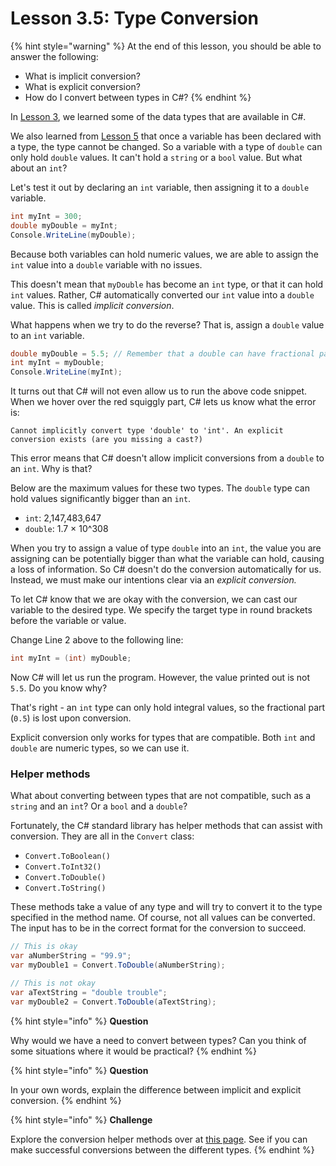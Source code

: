 # Lesson 3.5: Type Conversion

{% hint style="warning" %}
At the end of this lesson, you should be able to answer the following:

* What is implicit conversion?
* What is explicit conversion?
* How do I convert between types in C\#?
{% endhint %}

In [Lesson 3](../tutorial/lesson-3-data-types.md), we learned some of the data types that are available in C\#. 

We also learned from [Lesson 5](../tutorial/lesson-5-variables.md#assigning-to-variables) that once a variable has been declared with a type, the type cannot be changed. So a variable with a type of `double` can only hold `double` values. It can't hold a `string` or a `bool` value. But what about an `int`?

Let's test it out by declaring an `int` variable, then assigning it to a `double` variable.

```csharp
int myInt = 300;
double myDouble = myInt;
Console.WriteLine(myDouble);
```

Because both variables can hold numeric values, we are able to assign the `int` value into a `double` variable with no issues. 

This doesn't mean that `myDouble` has become an `int` type, or that it can hold `int` values. Rather, C\# automatically converted our `int` value into a `double` value. This is called _implicit conversion_.

What happens when we try to do the reverse? That is, assign a `double` value to an `int` variable.

```csharp
double myDouble = 5.5; // Remember that a double can have fractional parts (decimal point)
int myInt = myDouble;
Console.WriteLine(myInt);
```

It turns out that C\# will not even allow us to run the above code snippet. When we hover over the red squiggly part, C\# lets us know what the error is:

`Cannot implicitly convert type 'double' to 'int'. An explicit conversion exists (are you missing a cast?)`

This error means that C\# doesn't allow implicit conversions from a `double` to an `int`. Why is that?

Below are the maximum values for these two types. The `double` type can hold values significantly bigger than an `int`. 

* `int`: 2,147,483,647
* `double`: 1.7 × 10^308

When you try to assign a value of type `double` into an `int`, the value you are assigning can be potentially bigger than what the variable can hold, causing a loss of information. So C\# doesn't do the conversion automatically for us. Instead, we must make our intentions clear via an _explicit_ _conversion._

To let C\# know that we are okay with the conversion, we can cast our variable to the desired type. We specify the target type in round brackets before the variable or value.

Change Line 2 above to the following line:

```csharp
int myInt = (int) myDouble;
```

Now C\# will let us run the program. However, the value printed out is not `5.5`. Do you know why?

That's right - an `int` type can only hold integral values, so the fractional part \(`0.5`\) is lost upon conversion.

Explicit conversion only works for types that are compatible. Both `int` and `double` are numeric types, so we can use it.

### Helper methods

What about converting between types that are not compatible, such as a `string` and an `int`? Or a `bool` and a `double`? 

Fortunately, the C\# standard library has helper methods that can assist with conversion. They are all in the `Convert` class:

* `Convert.ToBoolean()` 
* `Convert.ToInt32()`
* `Convert.ToDouble()`
* `Convert.ToString()`

These methods take a value of any type and will try to convert it to the type specified in the method name. Of course, not all values can be converted. The input has to be in the correct format for the conversion to succeed.

```csharp
// This is okay
var aNumberString = "99.9";
var myDouble1 = Convert.ToDouble(aNumberString);

// This is not okay
var aTextString = "double trouble";
var myDouble2 = Convert.ToDouble(aTextString);
```

{% hint style="info" %}
**Question**

Why would we have a need to convert between types? Can you think of some situations where it would be practical?
{% endhint %}

{% hint style="info" %}
**Question**

In your own words, explain the difference between implicit and explicit conversion.
{% endhint %}

{% hint style="info" %}
**Challenge**

Explore the conversion helper methods over at [this page](https://docs.microsoft.com/en-us/dotnet/api/system.convert?view=net-5.0). See if you can make successful conversions between the different types.
{% endhint %}


